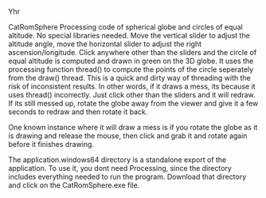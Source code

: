 Yhr 



CatRomSphere
Processing code of spherical globe and circles of equal altitude.  No special libraries needed.  Move the vertical slider to adjust the altitude angle, move the horizontal slider to adjust the right ascension/longitude.  Click anywhere other than the sliders and the circle of equal altitude is computed and drawn in green on the 3D globe.  It uses the processing function thread() to compute the points of the circle seperately from the draw() thread.  This is a quick and dirty way of threading with the risk of inconsistent results.  In other words, if it draws a mess, its because it uses thread() incorrectly.  Just click other than the sliders and it will redraw.  If its still messed up, rotate the globe away from the viewer and give it a few seconds to redraw and then rotate it back. 

One known instance where it will draw a mess is if you rotate the globe as it is drawing and release the mouse, then click and grab it and rotate again before it finishes drawing.

The application.windows64 directory is a standalone export of the application.  To use it, you dont need Processing, since the directory includes everything needed to run the program.  Download that directory and click on the CatRomSphere.exe file. 
